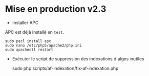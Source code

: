 # Mise en production v2.3

- Installer APC

APC est déjà installé en `test`.

    sudo pecl install apc
    sudo nano /etc/php5/apache2/php.ini
    sudo apachectl restart

- Exécuter le script de suppression des indexations d'algos inutiles

    sudo php scripts/af-indexation/fix-af-indexation.php
